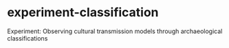 experiment-classification
=========================

Experiment:  Observing cultural transmission models through archaeological classifications
